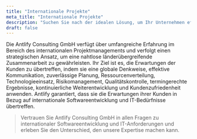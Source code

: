 ```yaml
---
title: "Internationale Projekte"
meta_title: "Internationale Projekte"
description: "Suchen Sie nach der idealen Lösung, um Ihr Unternehmen effizienter zu betreiben?"
draft: false
---
```


Die Antlify Consulting GmbH verfügt über umfangreiche Erfahrung im Bereich des internationalen Projektmanagements und verfolgt einen strategischen Ansatz, um eine nahtlose länderübergreifende Zusammenarbeit zu gewährleisten. Ihr Ziel ist es, die Erwartungen der Kunden zu übertreffen, indem sie eine globale Denkweise, effektive Kommunikation, zuverlässige Planung, Ressourcenverteilung, Technologieeinsatz, Risikomanagement, Qualitätskontrolle, termingerechte Ergebnisse, kontinuierliche Weiterentwicklung und Kundenzufriedenheit anwenden. Antlify garantiert, dass sie die Erwartungen ihrer Kunden in Bezug auf internationale Softwareentwicklung und IT-Bedürfnisse übertreffen.

> Vertrauen Sie Antlify Consulting GmbH in allen Fragen zu internationaler Softwareentwicklung und IT-Anforderungen und erleben Sie den Unterschied, den unsere Expertise machen kann.
